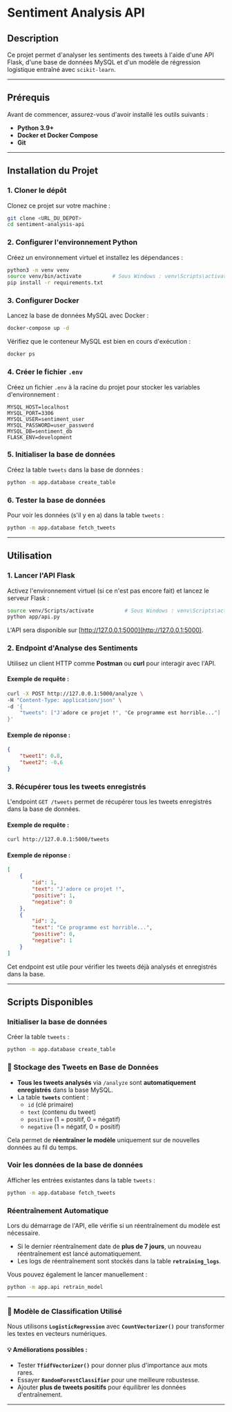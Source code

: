 
# Sentiment Analysis API

## Description
Ce projet permet d'analyser les sentiments des tweets à l'aide d'une API Flask, d'une base de données MySQL et d'un modèle de régression logistique entraîné avec `scikit-learn`.

---

## Prérequis
Avant de commencer, assurez-vous d'avoir installé les outils suivants :
- **Python 3.9+**
- **Docker et Docker Compose**
- **Git**

---

## Installation du Projet

### 1. **Cloner le dépôt**
Clonez ce projet sur votre machine :
```bash
git clone <URL_DU_DEPOT>
cd sentiment-analysis-api
```

### 2. **Configurer l'environnement Python**
Créez un environnement virtuel et installez les dépendances :
```bash
python3 -m venv venv
source venv/bin/activate          # Sous Windows : venv\Scripts\activate
pip install -r requirements.txt
```

### 3. **Configurer Docker**
Lancez la base de données MySQL avec Docker :
```bash
docker-compose up -d
```

Vérifiez que le conteneur MySQL est bien en cours d'exécution :
```bash
docker ps
```

### 4. **Créer le fichier `.env`**
Créez un fichier `.env` à la racine du projet pour stocker les variables d'environnement :
```
MYSQL_HOST=localhost
MYSQL_PORT=3306
MYSQL_USER=sentiment_user
MYSQL_PASSWORD=user_password
MYSQL_DB=sentiment_db
FLASK_ENV=development
```

### 5. **Initialiser la base de données**
Créez la table `tweets` dans la base de données :
```bash
python -m app.database create_table
```

### 6. **Tester la base de données**
Pour voir les données (s'il y en a) dans la table `tweets` :
```bash
python -m app.database fetch_tweets
```

---

## Utilisation

### 1. **Lancer l'API Flask**
Activez l'environnement virtuel (si ce n'est pas encore fait) et lancez le serveur Flask :
```bash
source venv/Scripts/activate          # Sous Windows : venv\Scripts\activate
python app/api.py
```

L'API sera disponible sur [http://127.0.0.1:5000](http://127.0.0.1:5000).

### 2. **Endpoint d'Analyse des Sentiments**
Utilisez un client HTTP comme **Postman** ou **curl** pour interagir avec l'API.

#### Exemple de requête :
```bash
curl -X POST http://127.0.0.1:5000/analyze \
-H "Content-Type: application/json" \
-d '{
    "tweets": ["J'adore ce projet !", "Ce programme est horrible..."]
}'
```

#### Exemple de réponse :
```json
{
    "tweet1": 0.8,
    "tweet2": -0.6
}
```


### 3. **Récupérer tous les tweets enregistrés**
L'endpoint `GET /tweets` permet de récupérer tous les tweets enregistrés dans la base de données.

#### Exemple de requête :
```bash
curl http://127.0.0.1:5000/tweets
```

#### Exemple de réponse :
```json
[
    {
        "id": 1,
        "text": "J'adore ce projet !",
        "positive": 1,
        "negative": 0
    },
    {
        "id": 2,
        "text": "Ce programme est horrible...",
        "positive": 0,
        "negative": 1
    }
]
```

Cet endpoint est utile pour vérifier les tweets déjà analysés et enregistrés dans la base.


---

## Scripts Disponibles

### Initialiser la base de données
Créer la table `tweets` :
```bash
python -m app.database create_table
```

### 📌 Stockage des Tweets en Base de Données
- **Tous les tweets analysés** via `/analyze` sont **automatiquement enregistrés** dans la base MySQL.
- La table **`tweets`** contient :
  - `id` (clé primaire)
  - `text` (contenu du tweet)
  - `positive` (1 = positif, 0 = négatif)
  - `negative` (1 = négatif, 0 = positif)

Cela permet de **réentraîner le modèle** uniquement sur de nouvelles données au fil du temps.

### Voir les données de la base de données
Afficher les entrées existantes dans la table `tweets` :
```bash
python -m app.database fetch_tweets
```

### Réentraînement Automatique
Lors du démarrage de l'API, elle vérifie si un réentraînement du modèle est nécessaire.
- Si le dernier réentraînement date de **plus de 7 jours**, un nouveau réentraînement est lancé automatiquement.
- Les logs de réentraînement sont stockés dans la table **`retraining_logs`**.

 Vous pouvez également le lancer manuellement :
```bash
python -m app.api retrain_model
```
---

### 📌 Modèle de Classification Utilisé
Nous utilisons **`LogisticRegression`** avec **`CountVectorizer()`** pour transformer les textes en vecteurs numériques.
#### 💡 Améliorations possibles :
- Tester **`TfidfVectorizer()`** pour donner plus d'importance aux mots rares.
- Essayer **`RandomForestClassifier`** pour une meilleure robustesse.
- Ajouter **plus de tweets positifs** pour équilibrer les données d'entraînement.

---